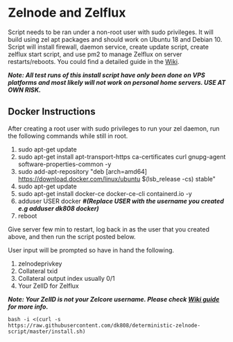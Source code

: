# Zelnode and Zelflux
Script needs to be ran under a non-root user with sudo privileges. It will build using zel apt packages and should work on Ubuntu 18 and Debian 10. Script will install firewall, daemon service, create update script, create zelflux start script, and use pm2 to manage Zelflux on server restarts/reboots. You could find a detailed guide in the [Wiki](https://github.com/dk808/deterministic-zelnode-script/wiki).

**_Note: All test runs of this install script have only been done on VPS platforms and most likely will not work on personal home servers. USE AT OWN RISK._** 

## Docker Instructions
After creating a root user with sudo privileges to run your zel daemon, run the following commands while still in root.

1.  sudo apt-get update
2.  sudo apt-get install apt-transport-https ca-certificates curl gnupg-agent software-properties-common -y
3.  sudo add-apt-repository "deb [arch=amd64] https://download.docker.com/linux/ubuntu $(lsb_release -cs) stable"
4.  sudo apt-get update
5.  sudo apt-get install docker-ce docker-ce-cli containerd.io -y
6.  adduser USER docker        **_#(Replace USER with the username you created e.g adduser dk808 docker)_**
7.  reboot

Give server few min to restart, log back in as the user that you created above, and then run the script posted below.

User input will be prompted so have in hand the following.
1.  zelnodeprivkey
2.  Collateral txid
3.  Collateral output index usually 0/1
4.  Your ZelID for Zelflux

**_Note: Your ZelID is not your Zelcore username. Please check [Wiki guide](https://github.com/dk808/deterministic-zelnode-script/wiki) for more info._**

```
bash -i <(curl -s https://raw.githubusercontent.com/dk808/deterministic-zelnode-script/master/install.sh)
```
